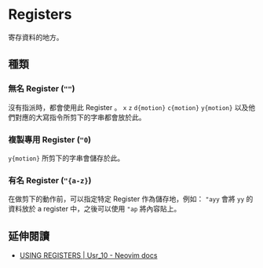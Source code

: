 # Registers

寄存資料的地方。

## 種類

### 無名 Register (`""`)

沒有指派時，都會使用此 Register 。 `x` `z` `d{motion}` `c{motion}` `y{motion}` 以及他們對應的大寫指令所剪下的字串都會放於此。

### 複製專用 Register (`"0`)

`y{motion}` 所剪下的字串會儲存於此。

### 有名 Register (`"{a-z}`)

在做剪下的動作前，可以指定特定 Register 作為儲存地，例如： `"ayy` 會將 `yy`
的資料放於 a register 中，之後可以使用 `"ap` 將內容貼上。

## 延伸閱讀

- [USING REGISTERS | Usr_10 - Neovim docs](https://neovim.io/doc/user/usr_10.html#_using-registers)
